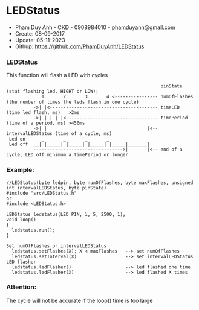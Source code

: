 # LEDStatus
* Pham Duy Anh - CKD - 0908984010 - phamduyanh@gmail.com
* Create: 08-09-2017
* Update: 05-11-2023
* Githup: https://github.com/PhamDuyAnh/LEDStatus
  
### LEDStatus
This function will flash a LED with cycles
```
                                                         pinState          (stat flashing led, HIGHT or LOW);
             1       2       3       4 <---------------- numOfFlashes      (the number of times the leds flash in one cycle)
          ->| |<---------------------------------------- timeLED           (time led flash, ms)   >2ms
          ->| | | | |<---------------------------------- timePeriod        (time of a period, ms) >450ms
          ->| |                                     |<-- intervalLEDStatus (time of a cycle, ms)
 Led on      _       _       _       _
 Led off  __| |_____| |_____| |_____| |_____|_______|
          --------------------------------->|       |<-- end of a cycle, LED off minimum a timePeriod or longer
``` 
### Example:
```
//LEDStatus(byte ledpin, byte numOfFlashes, byte maxFlashes, unsigned int intervalLEDStatus, byte pinState)
#include "src/LEDStatus.h"
or
#include <LEDStatus.h>

LEDStatus ledstatus(LED_PIN, 1, 5, 2500, 1);
void loop()
{
  ledstatus.run();
}

Set numOfFlashes or intervalLEDStatus
  ledstatus.setFlashes(X); X < maxFlashes   --> set numOfFlashes
  ledstatus.setInterval(X)                  --> set intervalLEDStatus
LED flasher
  ledstatus.ledFlasher()                    --> led flashed one time
  ledstatus.ledFlasher(X)                   --> led flashed X times
```
### Attention:
The cycle will not be accurate if the loop() time is too large
